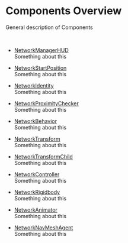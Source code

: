 # Components Overview

General description of Components

 

-   [NetworkManagerHUD](NetworkManagerHUD.md)  
    Something about this

-   [NetworkStartPosition](NetworkStartPosition.md)  
    Something about this

-   [NetworkIdentity](NetworkIdentity/md)  
    Something about this

-   [NetworkProximityChecker](NetworkProximityChecker.md)  
    Something about this

-   [NetworkBehavior](NetworkBehavior.md)  
    Something about this

-   [NetworkTransform](NetworkTransform.md)  
    Something about this

-   [NetworkTransformChild](NetworkTransformChild.md)  
    Something about this

-   [NetworkController](NetworkController.md)  
    Something about this

-   [NetworkRigidbody](NetworkRigidbody.md)  
    Something about this

-   [NetworkAnimator](NetworkAnimator.md)  
    Something about this

-   [NetworkNavMeshAgent](NetworkNavMeshAgent.md)  
    Something about this
